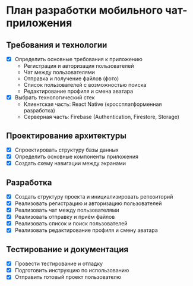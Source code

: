 # План разработки мобильного чат-приложения

## Требования и технологии
- [x] Определить основные требования к приложению
  - Регистрация и авторизация пользователей
  - Чат между пользователями
  - Отправка и получение файлов (фото)
  - Список пользователей с возможностью поиска
  - Редактирование профиля и смена аватара
- [x] Выбрать технологический стек
  - Клиентская часть: React Native (кроссплатформенная разработка)
  - Серверная часть: Firebase (Authentication, Firestore, Storage)

## Проектирование архитектуры
- [x] Спроектировать структуру базы данных
- [x] Определить основные компоненты приложения
- [x] Создать схему навигации между экранами

## Разработка
- [x] Создать структуру проекта и инициализировать репозиторий
- [x] Реализовать регистрацию и авторизацию пользователей
- [x] Реализовать чат между пользователями
- [x] Реализовать отправку и приём файлов
- [x] Реализовать список и поиск пользователей
- [x] Реализовать редактирование профиля и смену аватара

## Тестирование и документация
- [x] Провести тестирование и отладку
- [x] Подготовить инструкцию по использованию
- [x] Отправить готовый проект пользователю
